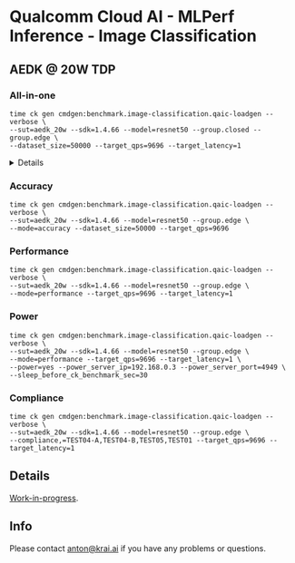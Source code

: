 # Qualcomm Cloud AI - MLPerf Inference - Image Classification

<a name="aedk_20w"></a>
## AEDK @ 20W TDP

<a name="aedk_20w_all-in-one"></a>
### All-in-one

```
time ck gen cmdgen:benchmark.image-classification.qaic-loadgen --verbose \
--sut=aedk_20w --sdk=1.4.66 --model=resnet50 --group.closed --group.edge \
--dataset_size=50000 --target_qps=9696 --target_latency=1
```

<details>
Specifying `--group.closed --group.edge` runs the benchmark in the following modes and scenarios required for the Closed division under the Edge category:
- Accuracy with the given `--dataset_size` for the Single Stream and Offline scenarios.
- Performance with the given `--target_latency` for the Single Stream scenario and `--target_qps` for the Offline scenario.
- Compliance tests (TEST01, TEST04-A/B, TEST05) with the given `--target_latency` for the Single Stream scenario and `--target_qps` for the Offline scenario.

**NB:** This mode is supported only with CK &leq; v1.17.0 or &geq; v2.6.0:
<pre>
python3 -m pip install ck==2.6.1
</pre>
</details>

<a name="aedk_20w_accuracy"></a>
### Accuracy

```
time ck gen cmdgen:benchmark.image-classification.qaic-loadgen --verbose \
--sut=aedk_20w --sdk=1.4.66 --model=resnet50 --group.edge \
--mode=accuracy --dataset_size=50000 --target_qps=9696 
```

<a name="aedk_20w_performance"></a>
### Performance

```
time ck gen cmdgen:benchmark.image-classification.qaic-loadgen --verbose \
--sut=aedk_20w --sdk=1.4.66 --model=resnet50 --group.edge \
--mode=performance --target_qps=9696 --target_latency=1
```

<a name="aedk_20w_power"></a>
### Power

```
time ck gen cmdgen:benchmark.image-classification.qaic-loadgen --verbose \
--sut=aedk_20w --sdk=1.4.66 --model=resnet50 --group.edge \
--mode=performance --target_qps=9696 --target_latency=1 \
--power=yes --power_server_ip=192.168.0.3 --power_server_port=4949 \
--sleep_before_ck_benchmark_sec=30
```

<a name="aedk_20w_compliance"></a>
### Compliance

```
time ck gen cmdgen:benchmark.image-classification.qaic-loadgen --verbose \
--sut=aedk_20w --sdk=1.4.66 --model=resnet50 --group.edge \
--compliance,=TEST04-A,TEST04-B,TEST05,TEST01 --target_qps=9696 --target_latency=1
```

## Details

[Work-in-progress](https://gist.github.com/psyhtest/82a632f1d1746b852cb891d0416a3120).

## Info

Please contact anton@krai.ai if you have any problems or questions.
